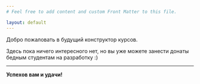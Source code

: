 ```yaml
---
# Feel free to add content and custom Front Matter to this file.

layout: default
---
```


<div>
  <p class="title is-3">
    Добро пожаловать в будущий конструктор курсов.
  </p>
</div>

<div class="mt-6 is-family-primary">
  <p>
    Здесь пока ничего интересного нет, но вы уже можете занести донаты бедным студентам на разработку :)
  </p>
</div>

----

<div class="mt-6 has-text-centered is-family-secondary">
  <p>
    <strong>Успехов вам и удачи!</strong>
  </p>
</div>
